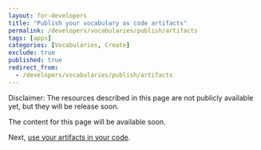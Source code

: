 ```yaml
---
layout: for-developers
title: "Publish your vocabulary as code artifacts"
permalink: /developers/vocabularies/publish/artifacts
tags: [apps]
categories: [Vocabularies, Create]
exclude: true
published: true
redirect_from:
  - /developers/vocabularies/publish/artifacts
---
```


Disclaimer: The resources described in this page are not publicly available yet, but they will be release soon.

The content for this page will be available soon.

Next, [use your artifacts in your code](/developers/vocabularies/code).

